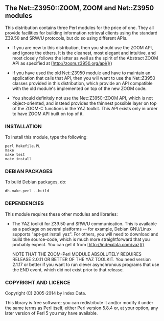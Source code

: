 ## The Net::Z3950::ZOOM, ZOOM and Net::Z3950 modules

This distribution contains three Perl modules for the price of one.
They all provide facilities for building information retrieval clients
using the standard Z39.50 and SRW/U protocols, but do so using
different APIs.

- If you are new to this distribution, then you should use the ZOOM
  API, and ignore the others.  It is the cleanest, most elegant and
  intuitive, and most closely follows the letter as well as the spirit
  of the Abstract ZOOM API as specified at [http://zoom.z3950.org/api/]()

- If you have used the old Net::Z3950 module and have to maintain an
  application that calls that API, then you will want to use the
  Net::Z3950 classes provided in this distribution, which provide an
  API compatible with the old module's implemented on top of the new
  ZOOM code.

- You should definitely not use the Net::Z3950::ZOOM API, which is not
  object-oriented, and instead provides the thinnest possible layer on
  top of the ZOOM-C functions in the YAZ toolkit.  This API exists
  only in order to have ZOOM API built on top of it.


### INSTALLATION

To install this module, type the following:

    perl Makefile.PL
    make
    make test
    make install


### DEBIAN PACKAGES

To build Debian packages, do:

    dh-make-perl --build


### DEPENDENCIES

This module requires these other modules and libraries:

- The YAZ toolkit for Z39.50 and SRW/U communication.  This is
  available as a package on several platforms -- for example, Debian
  GNU/Linux supports "apt-get install yaz".  For others, you will need
  to download and build the source-code, which is much more
  straightforward that you probably expect.  You can get it from
  [http://indexdata.com/yaz]()

  NOTE THAT THE ZOOM-Perl MODULE ABSOLUTELY REQUIRES RELEASE 2.0.11 OR
  BETTER OF THE YAZ TOOLKIT.  You need version 2.1.17 or better if you
  want to run clever asynchronous programs that use the END event,
  which did not exist prior to that release.

### COPYRIGHT AND LICENCE

Copyright (C) 2005-2014 by Index Data.

This library is free software; you can redistribute it and/or modify
it under the same terms as Perl itself, either Perl version 5.8.4 or,
at your option, any later version of Perl 5 you may have available.


